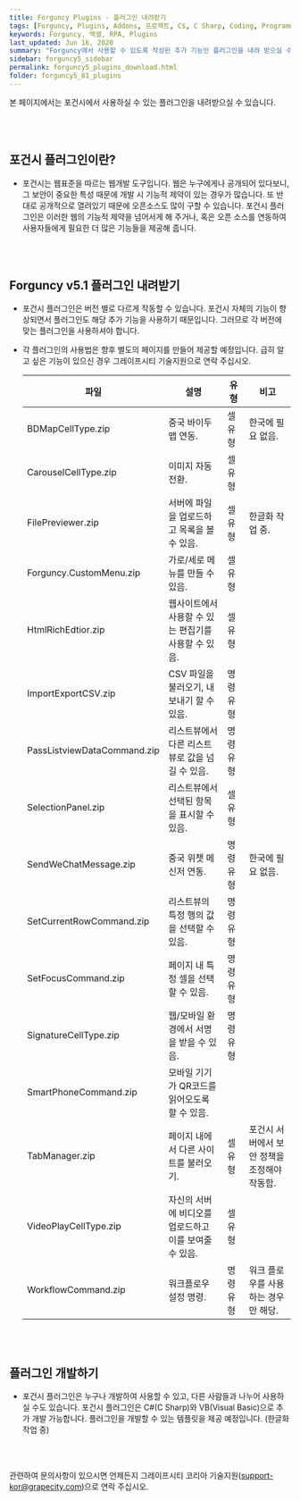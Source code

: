 ```yaml
---
title: Forguncy Plugins - 플러그인 내려받기
tags: [Forguncy, Plugins, Addons, 프로젝트, C$, C Sharp, Coding, Programming]
keywords: Forguncy, 엑셀, RPA, Plugins
last_updated: Jun 16, 2020
summary: "Forguncy에서 사용할 수 있도록 작성된 추가 기능인 플러그인을 내려 받으실 수 있습니다."
sidebar: forguncy5_sidebar
permalink: forguncy5_plugins_download.html
folder: forguncy5_81_plugins
---
```


본 페이지에서는 포건시에서 사용하실 수 있는 플러그인을 내려받으실 수 있습니다.

<br /><br />


<h2>포건시 플러그인이란?</h2>

* 포건시는 웹표준을 따르는 웹개발 도구입니다. 웹은 누구에게나 공개되어 있다보니, 그 보안이 중요한 특성 때문에 개발 시 기능적 제약이 있는 경우가 많습니다. 또 반대로 공개적으로 열려있기 때문에 오픈소스도 많이 구할 수 있습니다. 포건시 플러그인은 이러한 웹의 기능적 제약을 넘어서게 해 주거나, 혹은 오픈 소스를 연동하여 사용자들에게 필요한 더 많은 기능들을 제공해 줍니다.

<br /><br />


<h2>Forguncy v5.1 플러그인 내려받기</h2>

* 포건시 플러그인은 버전 별로 다르게 작동할 수 있습니다. 포건시 자체의 기능이 향상되면서 플러그인도 해당 추가 기능을 사용하기 때문입니다. 그러므로 각 버전에 맞는 플러그인을 사용하셔야 합니다.
* 각 플러그인의 사용법은 향후 별도의 페이지를 만들어 제공할 예정입니다. 급히 알고 싶은 기능이 있으신 경우 그레이프시티 기술지원으로 연락 주십시오.

    | 파일 | 설명 | 유형 | 비고 |
    | --- | --- | --- | --- |
    | BDMapCellType.zip | 중국 바이두 맵 연동. | 셀 유형 | 한국에 필요 없음. |
    | CarouselCellType.zip | 이미지 자동 전환. | 셀 유형 | |
    | FilePreviewer.zip | 서버에 파일을 업로드하고 목록을 볼 수 있음. | 셀 유형 | 한글화 작업 중. |
    | Forguncy.CustomMenu.zip | 가로/세로 메뉴를 만들 수 있음. | 셀 유형 | |
    | HtmlRichEdtior.zip | 웹사이트에서 사용할 수 있는 편집기를 사용할 수 있음. | 셀 유형 | |
    | ImportExportCSV.zip | CSV 파일을 불러오기, 내보내기 할 수 있음. | 명령 유형 | |
    | PassListviewDataCommand.zip | 리스트뷰에서 다른 리스트뷰로 값을 넘길 수 있음. | 명령 유형 | |
    | SelectionPanel.zip | 리스트뷰에서 선택된 항목을 표시할 수 있음. | 셀 유형 | |
    | SendWeChatMessage.zip | 중국 위챗 메신저 연동. | 명령 유형 | 한국에 필요 없음. |
    | SetCurrentRowCommand.zip | 리스트뷰의 특정 행의 값을 선택할 수 있음. | 명령 유형 | |
    | SetFocusCommand.zip | 페이지 내 특정 셀을 선택할 수 있음. | 명령 유형 | |
    | SignatureCellType.zip | 웹/모바일 환경에서 서명을 받을 수 있음. | 명령 유형 | |
    | SmartPhoneCommand.zip | 모바일 기기가 QR코드를 읽어오도록 할 수 있음.  | |
    | TabManager.zip | 페이지 내에서 다른 사이트를 불러오기. | 셀 유형 | 포건시 서버에서 보안 정책을 조정해야 작동함. |
    | VideoPlayCellType.zip | 자신의 서버에 비디오를 업로드하고 이를 보여줄 수 있음. | 셀 유형 | |
    | WorkflowCommand.zip | 워크플로우 설정 명령. | 명령 유형 | 워크 플로우를 사용하는 경우만 해당. |

<br /><br />


<h2>플러그인 개발하기</h2>

* 포건시 플러그인은 누구나 개발하여 사용할 수 있고, 다른 사람들과 나누어 사용하실 수도 있습니다. 포건시 플러그인은 C#(C Sharp)와 VB(Visual Basic)으로 추가 개발 가능합니다. 플러그인을 개발할 수 있는 템플릿을 제공 예정입니다. (한글화 작업 중)


<br /><br />

관련하여 문의사항이 있으시면 언제든지 그레이프시티 코리아 기술지원(support-kor@grapecity.com)으로 연락 주십시오.

<br /><br />